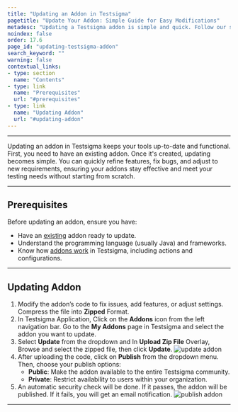 ```yaml
---
title: "Updating an Addon in Testsigma"
pagetitle: "Update Your Addon: Simple Guide for Easy Modifications"
metadesc: "Updating a Testsigma addon is simple and quick. Follow our step-by-step guide to modify, enhance, and manage your addon versions effectively."
noindex: false
order: 17.6
page_id: "updating-testsigma-addon"
search_keyword: ""
warning: false
contextual_links:
- type: section
  name: "Contents"
- type: link
  name: "Prerequisites"
  url: "#prerequisites"
- type: link
  name: "Updating Addon"
  url: "#updating-addon"
---
```


---

Updating an addon in Testsigma keeps your tools up-to-date and functional. First, you need to have an existing addon. Once it's created, updating becomes simple. You can quickly refine features, fix bugs, and adjust to new requirements, ensuring your addons stay effective and meet your testing needs without starting from scratch.

---

## **Prerequisites**

Before updating an addon, ensure you have:

- Have an [existing](https://testsigma.com/docs/addons/create/#creating-an-addon-template) addon ready to update.
- Understand the programming language (usually Java) and frameworks.
- Know how [addons work](https://testsigma.com/docs/addons/create/#understanding-the-purpose-of-addons) in Testsigma, including actions and configurations.

---

## **Updating Addon**

1. Modify the addon’s code to fix issues, add features, or adjust settings. Compress the file into **Zipped** Format.
2. In Testsigma Application, Click on the **Addons** icon from the left navigation bar. Go to the **My Addons** page in Testsigma and select the addon you want to update.
3. Select **Update** from the dropdown and In **Upload Zip File** Overlay, Browse and select the zipped file, then click **Update**. ![update addon](https://s3.amazonaws.com/static-docs.testsigma.com/new_images/projects/applications/update_addon.gif)
4. After uploading the code, click on **Publish** from the dropdown menu. Then, choose your publish options:
    - **Public**: Make the addon available to the entire Testsigma community.
    - **Private**: Restrict availability to users within your organization.
5. An automatic security check will be done. If it passes, the addon will be published. If it fails, you will get an email notification. ![publish addon](https://s3.amazonaws.com/static-docs.testsigma.com/new_images/projects/applications/publish_addon_ts.gif)

---


